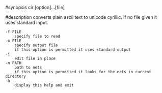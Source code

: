 #synopsis
    cir [option]...[file]

#description
    converts plain ascii text to unicode cyrillic.
    if no file given it uses standard input.

    -f FILE
        specify file to read
    -o FILE 
        specify output file
        if this option is permitted it uses standard output
    -i
        edit file in place
    -n PATH
        path to nets
        if this option is permitted it looks for the nets in current directory
    -h 
        display this help and exit
